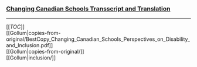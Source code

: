 ### [Changing Canadian Schools Transscript and Translation](readme)
***
[[_TOC_]]  
[[Gollum|copies-from-original/BestCopy_Changing_Canadian_Schools_Perspectives_on_Disability_and_Inclusion.pdf]]  
[[Gollum|copies-from-original/]]  
[[Gollum|inclusion/]]